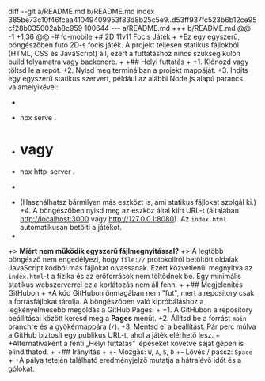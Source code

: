  diff --git a/README.md b/README.md
index 385be73c10f46fcaa41049409953f83d8b25c5e9..d53ff937fc523b6b12ce95cf28b035002ab8c959 100644
--- a/README.md
+++ b/README.md
@@ -1 +1,36 @@
-# fc-mobile
+# 2D 11v11 Focis Játék
+
+Ez egy egyszerű, böngészőben futó 2D-s focis játék. A projekt teljesen statikus fájlokból (HTML, CSS és JavaScript) áll, ezért a futtatáshoz nincs szükség külön build folyamatra vagy backendre.
+
+## Helyi futtatás
+
+1. Klónozd vagy töltsd le a repót.
+2. Nyisd meg terminálban a projekt mappáját.
+3. Indíts egy egyszerű statikus szervert, például az alábbi Node.js alapú parancs valamelyikével:
+   ```bash
+   npx serve .
+   # vagy
+   npx http-server .
+   ```
+   (Használhatsz bármilyen más eszközt is, ami statikus fájlokat szolgál ki.)
+4. A böngészőben nyisd meg az eszköz által kiírt URL-t (általában <http://localhost:3000> vagy <http://127.0.0.1:8080>). Az `index.html` automatikusan betölti a játékot.
+
+> **Miért nem működik egyszerű fájlmegnyitással?**
+> A legtöbb böngésző nem engedélyezi, hogy `file://` protokollról betöltött oldalak JavaScript kódból más fájlokat olvassanak. Ezért közvetlenül megnyitva az `index.html`-t a fizika és az erőforrások nem töltődnek be. Egy minimális statikus webszerverrel ez a korlátozás nem áll fenn.
+
+## Megjelenítés GitHubon
+
+A kód GitHubon önmagában nem "fut", mert a repository csak a forrásfájlokat tárolja. A böngészőben való kipróbáláshoz a legkényelmesebb megoldás a GitHub Pages:
+
+1. A GitHubon a repository beállításai között keresd meg a **Pages** menüt.
+2. Állítsd be a forrást `main` branchre és a gyökérmappára (`/`).
+3. Mentsd el a beállítást. Pár perc múlva a GitHub biztosít egy publikus URL-t, ahol a játék elérhető lesz.
+
+Alternatívaként a fenti „Helyi futtatás” lépéseket követve saját gépen is elindíthatod.
+
+## Irányítás
+
+- Mozgás: `W`, `A`, `S`, `D`
+- Lövés / passz: `Space`
+
+A pálya tetején található eredményjelző mutatja a hátralévő időt és a gólokat.
